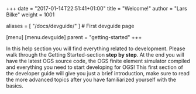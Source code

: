 +++
date = "2017-01-14T22:51:41+01:00"
title = "Welcome!"
author = "Lars Bilke"
weight = 1001

aliases = [ "/docs/devguide/" ] # First devguide page

[menu]
  [menu.devguide]
    parent = "getting-started"
+++

In this help section you will find everything related to development. Please walk through the Getting Started-section **step by step**. At the end you will have the latest OGS source code, the OGS finite element simulator compiled and everything you need to start developing for OGS! This first section of the developer guide will give you just a brief introduction, make sure to read the more advanced topics after you have familiarized yourself with the basics.
